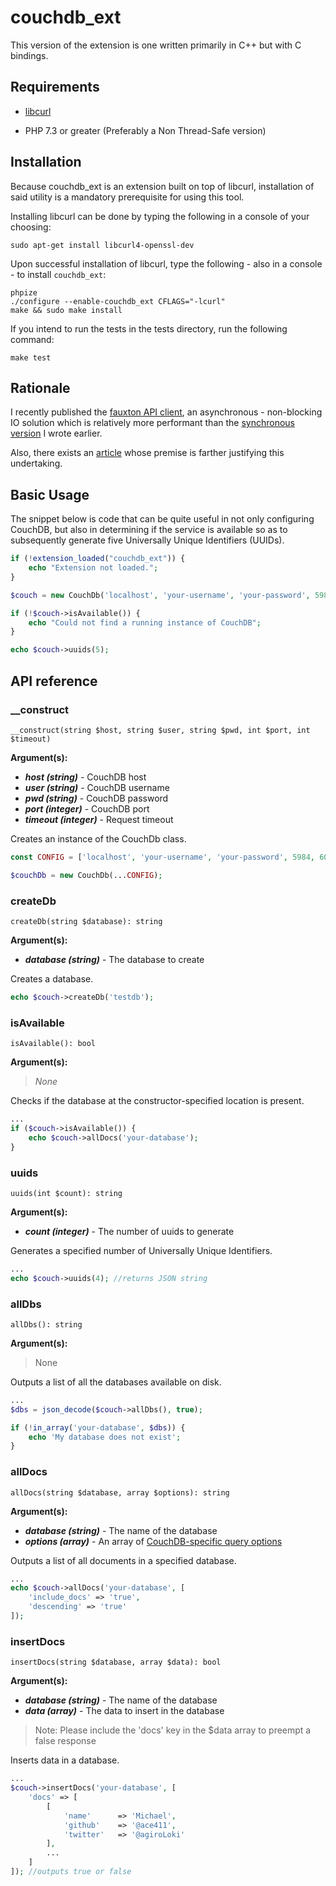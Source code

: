 # couchdb_ext

This version of the extension is one written primarily in C++ but with C bindings.

## Requirements

- [libcurl](https://https://curl.haxx.se/libcurl/)

- PHP 7.3 or greater (Preferably a Non Thread-Safe version)

## Installation

Because couchdb_ext is an extension built on top of libcurl, installation of said utility is a mandatory prerequisite for using this tool.

Installing libcurl can be done by typing the following in a console of your choosing:

```
sudo apt-get install libcurl4-openssl-dev
```

Upon successful installation of libcurl, type the following - also in a console - to install ```couchdb_ext```:

```
phpize
./configure --enable-couchdb_ext CFLAGS="-lcurl"
make && sudo make install
```

If you intend to run the tests in the tests directory, run the following command:

```
make test
```

## Rationale

I recently published the [fauxton API client](https://github.com/php-api-clients/fauxton), an asynchronous - non-blocking IO solution which is relatively more performant than the [synchronous version](https://github.com/ace411/fauxton-client) I wrote earlier.

Also, there exists an [article](https://medium.com/@agiroLoki/a-potential-php-extension-for-couchdb-9604cda48f27) whose premise is farther justifying this undertaking.

## Basic Usage

The snippet below is code that can be quite useful in not only configuring CouchDB, but also in determining if the service is available so as to subsequently generate five Universally Unique Identifiers (UUIDs).

```php
if (!extension_loaded("couchdb_ext")) {
    echo "Extension not loaded.";
}

$couch = new CouchDb('localhost', 'your-username', 'your-password', 5984, 60);

if (!$couch->isAvailable()) {
    echo "Could not find a running instance of CouchDB";
}

echo $couch->uuids(5);
```

## API reference

### __construct

```
__construct(string $host, string $user, string $pwd, int $port, int $timeout)
```

**Argument(s):**

- ***host (string)*** - CouchDB host
- ***user (string)*** - CouchDB username
- ***pwd (string)*** - CouchDB password
- ***port (integer)*** - CouchDB port
- ***timeout (integer)*** - Request timeout

Creates an instance of the CouchDb class.

```php
const CONFIG = ['localhost', 'your-username', 'your-password', 5984, 60];

$couchDb = new CouchDb(...CONFIG);
```

### createDb

```
createDb(string $database): string
```

**Argument(s):**

- ***database (string)*** - The database to create

Creates a database.

```php
echo $couch->createDb('testdb');
```

### isAvailable

```
isAvailable(): bool
```

**Argument(s):**

> *None*

Checks if the database at the constructor-specified location is present.

```php
...
if ($couch->isAvailable()) {
    echo $couch->allDocs('your-database');
} 
```

### uuids

```
uuids(int $count): string
```

**Argument(s):**

- ***count (integer)*** - The number of uuids to generate

Generates a specified number of Universally Unique Identifiers.

```php
...
echo $couch->uuids(4); //returns JSON string
```

### allDbs

```
allDbs(): string
```

**Argument(s):**

> None

Outputs a list of all the databases available on disk.

```php
...
$dbs = json_decode($couch->allDbs(), true);

if (!in_array('your-database', $dbs)) {
    echo 'My database does not exist';
}
```

### allDocs

```
allDocs(string $database, array $options): string
```

**Argument(s):**

- ***database (string)*** - The name of the database
- ***options (array)*** - An array of [CouchDB-specific query options](http://docs.couchdb.org/en/stable/api/database/bulk-api.html#db-all-docs)

Outputs a list of all documents in a specified database.

```php
...
echo $couch->allDocs('your-database', [
    'include_docs' => 'true',
    'descending' => 'true' 
]);
```

### insertDocs

```
insertDocs(string $database, array $data): bool
```

**Argument(s):**

- ***database (string)*** - The name of the database
- ***data (array)*** - The data to insert in the database

> Note: Please include the 'docs' key in the $data array to preempt a false response

Inserts data in a database.

```php
...
$couch->insertDocs('your-database', [
    'docs' => [
        [
            'name'      => 'Michael',
            'github'    => '@ace411',
            'twitter'   => '@agiroLoki' 
        ],
        ...
    ]
]); //outputs true or false
```